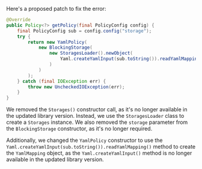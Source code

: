 Here's a proposed patch to fix the error:
```java
@Override
public Policy<?> getPolicy(final PolicyConfig config) {
    final PolicyConfig sub = config.config("storage");
    try {
        return new YamlPolicy(
            new BlockingStorage(
                new StoragesLoader().newObject(
                    Yaml.createYamlInput(sub.toString()).readYamlMapping()
                )
            )
        );
    } catch (final IOException err) {
        throw new UncheckedIOException(err);
    }
}
```
We removed the `Storages()` constructor call, as it's no longer available in the updated library version. Instead, we use the `StoragesLoader` class to create a `Storages` instance. We also removed the `storage` parameter from the `BlockingStorage` constructor, as it's no longer required.

Additionally, we changed the `YamlPolicy` constructor to use the `Yaml.createYamlInput(sub.toString()).readYamlMapping()` method to create the `YamlMapping` object, as the `Yaml.createYamlInput()` method is no longer available in the updated library version.